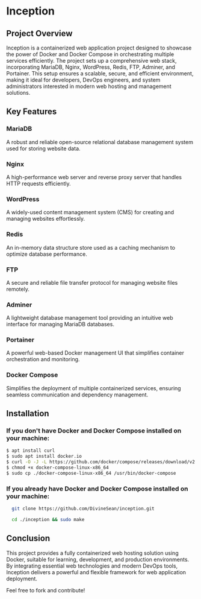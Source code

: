 # Inception

## Project Overview

Inception is a containerized web application project designed to showcase the power of Docker and Docker Compose in orchestrating multiple services efficiently. The project sets up a comprehensive web stack, incorporating MariaDB, Nginx, WordPress, Redis, FTP, Adminer, and Portainer. This setup ensures a scalable, secure, and efficient environment, making it ideal for developers, DevOps engineers, and system administrators interested in modern web hosting and management solutions.

## Key Features

### MariaDB
A robust and reliable open-source relational database management system used for storing website data.

### Nginx
A high-performance web server and reverse proxy server that handles HTTP requests efficiently.

### WordPress
A widely-used content management system (CMS) for creating and managing websites effortlessly.

### Redis
An in-memory data structure store used as a caching mechanism to optimize database performance.

### FTP
A secure and reliable file transfer protocol for managing website files remotely.

### Adminer
A lightweight database management tool providing an intuitive web interface for managing MariaDB databases.

### Portainer
A powerful web-based Docker management UI that simplifies container orchestration and monitoring.

### Docker Compose
Simplifies the deployment of multiple containerized services, ensuring seamless communication and dependency management.

## Installation

### If you don't have Docker and Docker Compose installed on your machine:
```bash
$ apt install curl
$ sudo apt install docker.io
$ curl -O -J -L https://github.com/docker/compose/releases/download/v2.11.2/docker-compose-linux-x86_64
$ chmod +x docker-compose-linux-x86_64
$ sudo cp ./docker-compose-linux-x86_64 /usr/bin/docker-compose
```

### If you already have Docker and Docker Compose installed on your machine:
```bash
  git clone https://github.com/DivineSean/inception.git
```
```bash
  cd ./inception && sudo make
```

## Conclusion
This project provides a fully containerized web hosting solution using Docker, suitable for learning, development, and production environments. By integrating essential web technologies and modern DevOps tools, Inception delivers a powerful and flexible framework for web application deployment.

Feel free to fork and contribute!
